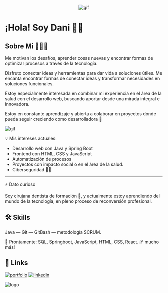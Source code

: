 <p align="center">
  <img src="https://media4.giphy.com/media/v1.Y2lkPTc5MGI3NjExeHNkYTVxZ3I4czk4cXpma3F4aWtiamJzYzZvY2Jyc3Vma3JvaW1qYyZlcD12MV9pbnRlcm5hbF9naWZfYnlfaWQmY3Q9Zw/hpXdHPfFI5wTABdDx9/giphy.gif" alt="gif" />
</p>

# ¡Hola! Soy Dani 🌻👋


## Sobre Mi 👩🏻‍💻
Me motivan los desafíos, aprender cosas nuevas y encontrar formas de optimizar procesos a través de la tecnología. 

Disfruto conectar ideas y herramientas para dar vida a soluciones útiles. Me encanta encontrar formas de conectar ideas y transformar necesidades en soluciones funcionales. 

Estoy especialmente interesada en combinar mi experiencia en el área de la salud con el desarrollo web, buscando aportar desde una mirada integral e innovadora.

Estoy en constante aprendizaje y abierta a colaborar en proyectos donde pueda seguir creciendo como desarrolladora 🌱


![gif](https://mir-s3-cdn-cf.behance.net/project_modules/fs/9afe0493484903.5e66500f8dea4.gif)


💡 Mis intereses actuales:

* Desarrollo web con Java y Spring Boot 
* Frontend con HTML, CSS y JavaScript
* Automatización de procesos
* Proyectos con impacto social o en el área de la salud.
* Ciberseguridad 👩‍💻

__________________
⚡️ Dato curioso

Soy cirujana dentista de formación 🦷, y actualmente estoy aprendiendo del mundo de la tecnología, en pleno proceso de reconversión profesional. 

 
## 🛠 Skills
Java — Git — GitBash — metodología SCRUM.

🚀 Prontamente: 
SQL, Springboot, JavaScript, HTML, CSS, React.
¡Y mucho más!  


## 🔗 Links
[![portfolio](https://img.shields.io/badge/my_portfolio-000?style=for-the-badge&logo=ko-fi&logoColor=white)]() [![linkedin](https://img.shields.io/badge/linkedin-0A66C2?style=for-the-badge&logo=linkedin&logoColor=white)](https://www.linkedin.com/in/daniela-munval) 


![logo](https://images.stockcake.com/public/1/7/d/17d6f944-7fcb-4d65-80a9-049074fb2b80/late-night-coding-session-stockcake.jpg)


